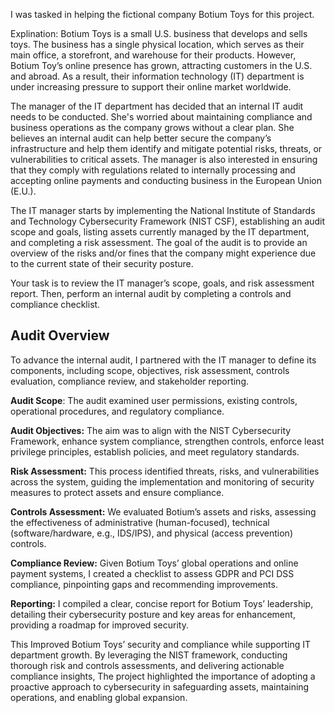I was tasked in helping the fictional company Botium Toys for this project.
 
 Explination:
 Botium Toys is a small U.S. business that develops and sells toys. The business has a single physical location, which serves as their main office, a storefront, and warehouse for their products. However, Botium Toy’s online presence has grown, attracting customers in the U.S. and abroad. As a result, their information technology (IT) department is under increasing pressure to support their online market worldwide. 
 
 The manager of the IT department has decided that an internal IT audit needs to be conducted. She's worried about maintaining compliance and business operations as the company grows without a clear plan. She believes an internal audit can help better secure the company’s infrastructure and help them identify and mitigate potential risks, threats, or vulnerabilities to critical assets. The manager is also interested in ensuring that they comply with regulations related to internally processing and accepting online payments and conducting business in the European Union (E.U.).   
 
 The IT manager starts by implementing the National Institute of Standards and Technology Cybersecurity Framework (NIST CSF), establishing an audit scope and goals, listing assets currently managed by the IT department, and completing a risk assessment. The goal of the audit is to provide an overview of the risks and/or fines that the company might experience due to the current state of their security posture.
 
 Your task is to review the IT manager’s scope, goals, and risk assessment report. Then, perform an internal audit by completing a controls and compliance checklist. 
 
 ## Audit Overview
 
 To advance the internal audit, I partnered with the IT manager to define its components, including scope, objectives, risk assessment, controls evaluation, compliance review, and stakeholder reporting.
 
 **Audit Scope**: The audit examined user permissions, existing controls, operational procedures, and regulatory compliance.
 
 **Audit Objectives:** The aim was to align with the NIST Cybersecurity Framework, enhance system compliance, strengthen controls, enforce least privilege principles, establish policies, and meet regulatory standards.
 
 **Risk Assessment:** This process identified threats, risks, and vulnerabilities across the system, guiding the implementation and monitoring of security measures to protect assets and ensure compliance.
 
 **Controls Assessment:** We evaluated Botium’s assets and risks, assessing the effectiveness of administrative (human-focused), technical (software/hardware, e.g., IDS/IPS), and physical (access prevention) controls.
 
 **Compliance Review:** Given Botium Toys’ global operations and online payment systems, I created a checklist to assess GDPR and PCI DSS compliance, pinpointing gaps and recommending improvements.
 
 **Reporting:** I compiled a clear, concise report for Botium Toys’ leadership, detailing their cybersecurity posture and key areas for enhancement, providing a roadmap for improved security.
 
 This Improved Botium Toys’ security and compliance while supporting IT department growth. By leveraging the NIST framework, conducting thorough risk and controls assessments, and delivering actionable compliance insights, The project highlighted the importance of adopting a proactive approach to cybersecurity in safeguarding assets, maintaining operations, and enabling global expansion.
